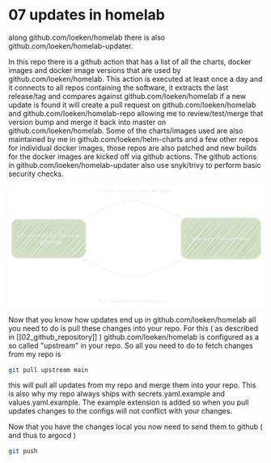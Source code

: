 # 07 updates in homelab

along github.com/loeken/homelab there is also github.com/loeken/homelab-updater.

In this repo there is a github action that has a list of all the charts, docker images and docker image versions that are used by github.com/loeken/homelab. This action is executed at least once a day and it connects to all repos containing the software, it extracts the last release/tag and compares against github.com/loeken/homelab if a new update is found it will create a pull request on github.com/loeken/homelab and github.com/loeken/homelab-repo allowing me to review/test/merge that version bump and merge it back into master on github.com/loeken/homelab. Some of the charts/images used are also maintained by me in github.com/loeken/helm-charts and a few other repos for individual docker images, those repos are also patched and new builds for the docker images are kicked off via github actions.
The github actions in github.com/loeken/homelab-updater also use snyk/trivy to perform basic security checks.

![private fork](Excalidraw/upstream_clone.png)

Now that you know how updates end up in github.com/loeken/homelab all you need to do is pull these changes into your repo. For this ( as described in [[02_github_repository]] ) github.com/loeken/homelab is configured as a so called "upstream" in your repo. So all you need to do to fetch changes from my repo is

```bash
git pull upstream main
```

this will pull all updates from my repo and merge them into your repo. This is also why my repo always ships with secrets.yaml.example and values.yaml.example. The example extension is added so when you pull updates changes to the configs will not conflict with your changes.

Now that you have the changes local you now need to send them to github ( and thus to argocd )

```bash
git push
```
